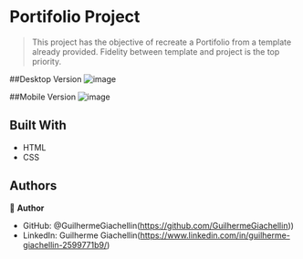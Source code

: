 # Portifolio Project

> This project has the objective of recreate a Portifolio from a template already provided. Fidelity between template and project is the top priority.

##Desktop Version
![image](https://user-images.githubusercontent.com/81584449/121713075-d2873d80-cab2-11eb-8207-2737d54c2392.png)

##Mobile Version
![image](https://user-images.githubusercontent.com/81584449/120885158-d3edcd00-c5bd-11eb-831b-0b2e56ca64eb.png)

## Built With

- HTML
- CSS

## Authors

👤 **Author**

- GitHub: @GuilhermeGiachellin(https://github.com/GuilhermeGiachellin))
- LinkedIn: Guilherme Giachellin(https://www.linkedin.com/in/guilherme-giachellin-2599771b9/)

